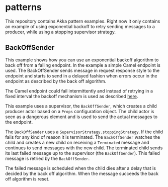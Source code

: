 patterns
========



This repository contains Akka pattern examples. Right now it only contains an example
of using exponential backoff to retry sending messages to a producer,
while using a stopping supervisor strategy.

BackOffSender
-------------
This example shows how you can use an exponential backoff algorithm to back off from a failing endpoint. In the example a simple Camel endpoint is used. The BackOffSender sends message in request response style to the endpoint and starts to send in a delayed fashion when errors occur in the endpoint as described by the back off algorithm.

The Camel endpoint could fail intermittently and instead of retrying in a fixed interval the backoff mechanism is used as described [here](http://en.wikipedia.org/wiki/Exponential_backoff).

This example uses a supervisor, the <code>BackOffSender</code>, which creates a child producer actor based on a <code>Props</code> configuration object. The child actor is seen as a dangerous element and is used to send the actual messages to the endpoint. 

The <code>BackOffSender</code> uses a <code>SupervisorStrategy.stoppingStrategy</code>. If the child fails for any kind of reason it is terminated. The <code>BackOffSender</code> watches the child and creates a new child on receiving a <code>Terminated</code> message and continues to send messages with the new child. The terminated child sends its last failed message up to the supervisor (the <code>BackOffSender</code>). This failed message is retried by the <code>BackOffSender</code>. 

The failed message is scheduled when the child dies after a delay that is decided by the back off algorithm. When the message succeeds the back off algorithm is reset.  
